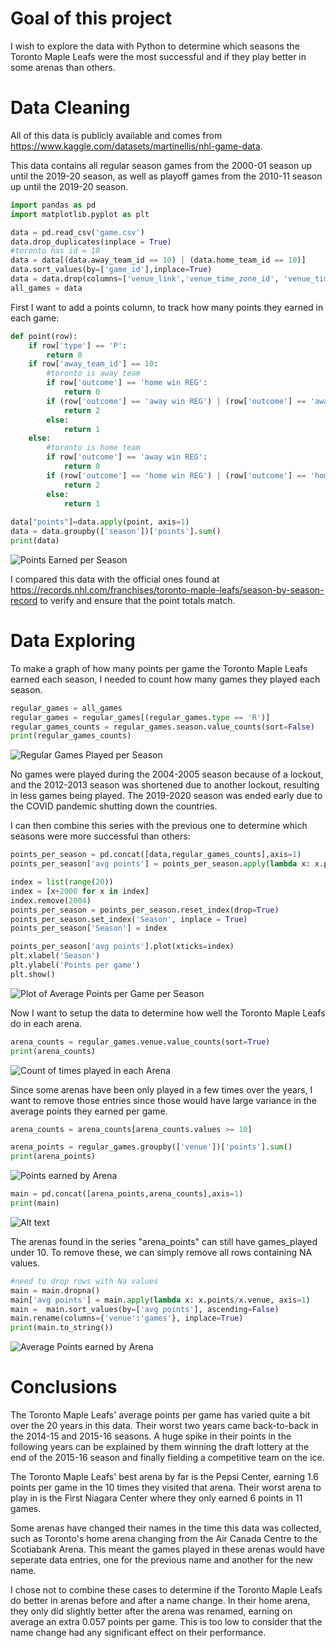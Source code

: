 # Goal of this project
I wish to explore the data with Python to determine which seasons the Toronto Maple Leafs were the most successful and if they play better in some arenas than others.

# Data Cleaning
All of this data is publicly available and comes from https://www.kaggle.com/datasets/martinellis/nhl-game-data.

This data contains all regular season games from the 2000-01 season up until the 2019-20 season, as well as playoff games from the 2010-11 season up until the 2019-20 season. 

```python
import pandas as pd
import matplotlib.pyplot as plt

data = pd.read_csv('game.csv')
data.drop_duplicates(inplace = True)
#toronto has id = 10
data = data[(data.away_team_id == 10) | (data.home_team_id == 10)] 
data.sort_values(by=['game_id'],inplace=True)
data = data.drop(columns=['venue_link','venue_time_zone_id', 'venue_time_zone_offset', 'venue_time_zone_tz', 'home_rink_side_start'])
all_games = data
```
First I want to add a points column, to track how many points they earned in each game:

```python
def point(row):
    if row['type'] == 'P':
        return 0
    if row['away_team_id'] == 10:
        #toronto is away team
        if row['outcome'] == 'home win REG':
            return 0
        if (row['outcome'] == 'away win REG') | (row['outcome'] == 'away win OT') | (row['outcome'] == 'away win tbc'):
            return 2
        else:
            return 1
    else:
        #toronto is home team
        if row['outcome'] == 'away win REG':
            return 0
        if (row['outcome'] == 'home win REG') | (row['outcome'] == 'home win OT') | (row['outcome'] == 'home win tbc'):
            return 2
        else:
            return 1
                   
data["points"]=data.apply(point, axis=1)
data = data.groupby(['season'])['points'].sum()
print(data)
```

![Points Earned per Season](points%20per%20season.PNG)

I compared this data with the official ones found at  https://records.nhl.com/franchises/toronto-maple-leafs/season-by-season-record to verify and ensure that the point totals match.

# Data Exploring

To make a graph of how many points per game the Toronto Maple Leafs earned each season, I needed to count how many games they played each season.

```python
regular_games = all_games
regular_games = regular_games[(regular_games.type == 'R')]
regular_games_counts = regular_games.season.value_counts(sort=False)
print(regular_games_counts)
```

![Regular Games Played per Season](regular_games_per_season.PNG)

No games were played during the 2004-2005 season because of a lockout, and the 2012-2013 season was shortened due to another lockout, resulting in less games being played. The 2019-2020 season was ended early due to the COVID pandemic shutting down the countries.

I can then combine this series with the previous one to determine which seasons were more successful than others: 

```python
points_per_season = pd.concat([data,regular_games_counts],axis=1)
points_per_season['avg points'] = points_per_season.apply(lambda x: x.points/x.season, axis=1)

index = list(range(20))
index = [x+2000 for x in index]
index.remove(2004)
points_per_season = points_per_season.reset_index(drop=True)
points_per_season.set_index('Season', inplace = True)
points_per_season['Season'] = index

points_per_season['avg points'].plot(xticks=index)
plt.xlabel('Season')
plt.ylabel('Points per game')
plt.show()
```

![Plot of Average Points per Game per Season](AveragePointsperGame_Plot.PNG)

Now I want to setup the data to determine how well the Toronto Maple Leafs do in each arena.


```python
arena_counts = regular_games.venue.value_counts(sort=True)
print(arena_counts)
```
![Count of times played in each Arena](arena_counts.PNG)

Since some arenas have been only played in a few times over the years, I want to remove those entries since those would have large variance in the average points they earned per game.

```python
arena_counts = arena_counts[arena_counts.values >= 10]

arena_points = regular_games.groupby(['venue'])['points'].sum()
print(arena_points)
```
![Points earned by Arena](arena_points.PNG)

```python
main = pd.concat([arena_points,arena_counts],axis=1)
print(main)
```
![Alt text](final_withNA.PNG)

The arenas found in the series "arena_points" can still have games_played under 10. To remove these, we can simply remove all rows containing NA values.

```python
#need to drop rows with Na values
main = main.dropna()
main['avg points'] = main.apply(lambda x: x.points/x.venue, axis=1)
main =  main.sort_values(by=['avg points'], ascending=False)
main.rename(columns={'venue':'games'}, inplace=True)
print(main.to_string())

```
![Average Points earned by Arena](final_dataframe.PNG)


# Conclusions

The Toronto Maple Leafs' average points per game has varied quite a bit over the 20 years in this data. Their worst two years came back-to-back in the 2014-15 and 2015-16 seasons. A huge spike in their points in the following years can be explained by them winning the draft lottery at the end of the 2015-16 season and finally fielding a competitive team on the ice. 

The Toronto Maple Leafs' best arena by far is the Pepsi Center, earning 1.6 points per game in the 10 times they visited that arena. Their worst arena to play in is the First Niagara Center where they only earned 6 points in 11 games.

Some arenas have changed their names in the time this data was collected, such as Toronto's home arena changing from the Air Canada Centre to the Scotiabank Arena. This meant the games played in these arenas would have seperate data entries, one for the previous name and another for the new name.  

I chose not to combine these cases to determine if the Toronto Maple Leafs do better in arenas before and after a name change. In their home arena, they only did slightly better after the arena was renamed, earning on average an extra 0.057 points per game. This is too low to consider that the name change had any significant effect on their performance.  


